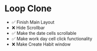 # Loop Clone

- ✅ Finish Main Layout
- ❌ Hide Scrollbar
- ✅ Make the date cells scrollable
- ✅ Make work day cell click functionality
- ❌ Make Create Habit window
